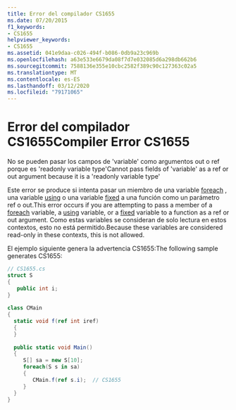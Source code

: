 ```yaml
---
title: Error del compilador CS1655
ms.date: 07/20/2015
f1_keywords:
- CS1655
helpviewer_keywords:
- CS1655
ms.assetid: 041e9daa-c026-494f-b086-0db9a23c969b
ms.openlocfilehash: a63e533e6679da08f7d7e032085d6a298db662b6
ms.sourcegitcommit: 7588136e355e10cbc2582f389c90c127363c02a5
ms.translationtype: MT
ms.contentlocale: es-ES
ms.lasthandoff: 03/12/2020
ms.locfileid: "79171065"
---
```

# <a name="compiler-error-cs1655"></a><span data-ttu-id="e22a3-102">Error del compilador CS1655</span><span class="sxs-lookup"><span data-stu-id="e22a3-102">Compiler Error CS1655</span></span>
<span data-ttu-id="e22a3-103">No se pueden pasar los campos de 'variable' como argumentos out o ref porque es 'readonly variable type'</span><span class="sxs-lookup"><span data-stu-id="e22a3-103">Cannot pass fields of 'variable' as a ref or out argument because it is a 'readonly variable type'</span></span>  
  
 <span data-ttu-id="e22a3-104">Este error se produce si intenta pasar un miembro de una variable [foreach](../language-reference/keywords/foreach-in.md) , una variable [using](../language-reference/keywords/using-statement.md) o una variable [fixed](../language-reference/keywords/fixed-statement.md) a una función como un parámetro ref o out.</span><span class="sxs-lookup"><span data-stu-id="e22a3-104">This error occurs if you are attempting to pass a member of a [foreach](../language-reference/keywords/foreach-in.md) variable, a [using](../language-reference/keywords/using-statement.md) variable, or a [fixed](../language-reference/keywords/fixed-statement.md) variable to a function as a ref or out argument.</span></span> <span data-ttu-id="e22a3-105">Como estas variables se consideran de solo lectura en estos contextos, esto no está permitido.</span><span class="sxs-lookup"><span data-stu-id="e22a3-105">Because these variables are considered read-only in these contexts, this is not allowed.</span></span>  
  
 <span data-ttu-id="e22a3-106">El ejemplo siguiente genera la advertencia CS1655:</span><span class="sxs-lookup"><span data-stu-id="e22a3-106">The following sample generates CS1655:</span></span>  
  
```csharp  
// CS1655.cs  
struct S
{  
   public int i;  
}  
  
class CMain  
{  
  static void f(ref int iref)  
  {  
  }  
  
  public static void Main()  
  {  
     S[] sa = new S[10];  
     foreach(S s in sa)  
     {  
        CMain.f(ref s.i);  // CS1655  
     }  
  }  
}  
```
